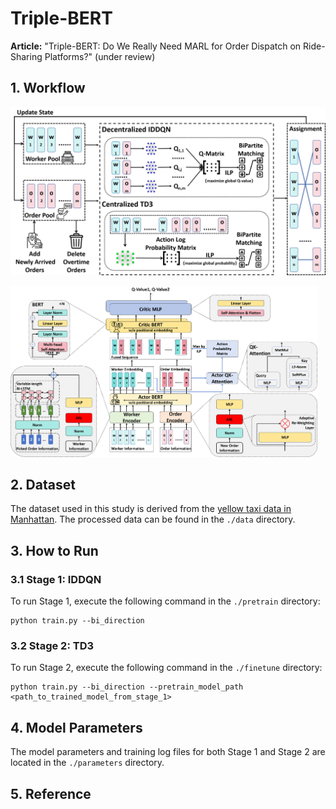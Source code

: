 # Triple-BERT

**Article:** "Triple-BERT: Do We Really Need MARL for Order Dispatch on Ride-Sharing Platforms?" (under review)



## 1. Workflow

![](./img/workflow.png)



<img src="./img/AC-BERT.png" style="zoom:48%;" />



## 2. Dataset

The dataset used in this study is derived from the [yellow taxi data in Manhattan](https://www.nyc.gov/site/tlc/about/tlc-trip-record-data.page). The processed data can be found in the `./data` directory.



## 3. How to Run

### 3.1 Stage 1: IDDQN

To run Stage 1, execute the following command in the `./pretrain` directory:

```shell
python train.py --bi_direction 
```



### 3.2 Stage 2: TD3

To run Stage 2, execute the following command in the `./finetune` directory:

```shell
python train.py --bi_direction --pretrain_model_path <path_to_trained_model_from_stage_1>
```



## 4. Model Parameters

The model parameters and training log files for both Stage 1 and Stage 2 are located in the `./parameters` directory.



## 5. Reference

```

```

